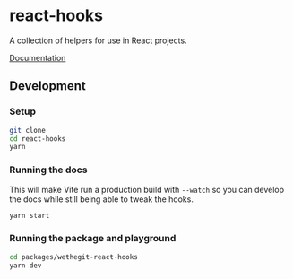 # react-hooks

A collection of helpers for use in React projects.

[Documentation](https://wethegit.github.io/react-hooks/)

## Development

### Setup

```bash
git clone
cd react-hooks
yarn
```

### Running the docs

This will make Vite run a production build with `--watch` so you can develop the docs while still being able to tweak the hooks.

```bash
yarn start
```

### Running the package and playground

```bash
cd packages/wethegit-react-hooks
yarn dev
```
